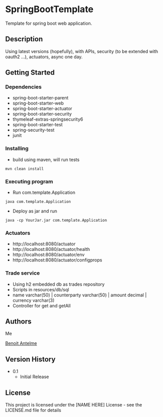 # SpringBootTemplate

Template for spring boot web application.

## Description

Using latest versions (hopefully), with APIs, security (to be extended with oauth2 ...), actuators, async one day.

## Getting Started

### Dependencies

* spring-boot-starter-parent
* spring-boot-starter-web
* spring-boot-starter-actuator
* spring-boot-starter-security
* thymeleaf-extras-springsecurity6
* spring-boot-starter-test
* spring-security-test
* junit

### Installing

* build using maven, will run tests
```
mvn clean install
```


### Executing program

* Run com.template.Application
```
java com.template.Application
```

* Deploy as jar and run
```
java -cp YourJar.jar com.template.Application
```

### Actuators

* http://localhost:8080/actuator
* http://localhost:8080/actuator/health
* http://localhost:8080/actuator/env
* http://localhost:8080/actuator/configprops


### Trade service

* Using h2 embedded db as trades repository
* Scripts in resources/db/sql
* name varchar(50) | counterparty varchar(50) | amount decimal | currency varchar(3)
* Controller for get and getAll

## Authors

Me


[Benoit Antelme](https://github.com/benoitantelme)

## Version History

* 0.1
    * Initial Release

## License

This project is licensed under the [NAME HERE] License - see the LICENSE.md file for details